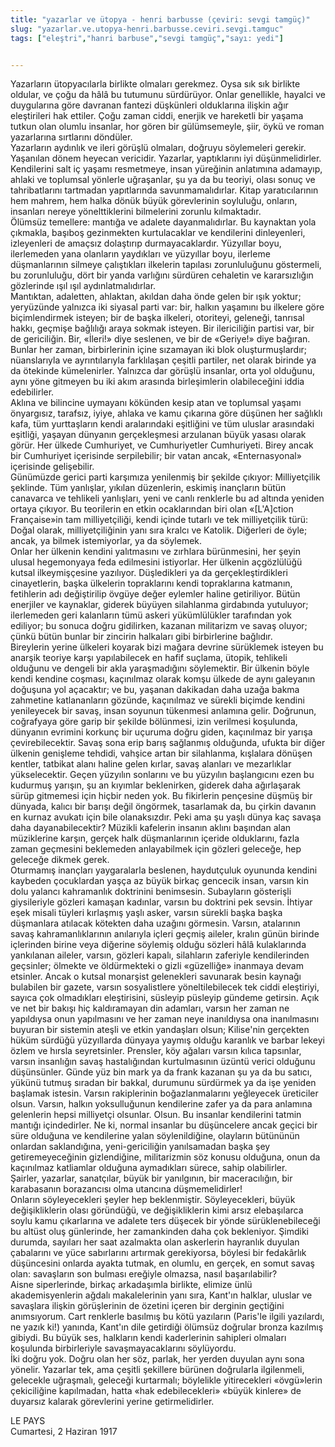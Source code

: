 ```yaml
---
title: "yazarlar ve ütopya - henri barbusse (çeviri: sevgi tamgüç)"
slug: "yazarlar.ve.utopya-henri.barbusse.ceviri.sevgi.tamguc"
tags: ["eleştri","hanri barbuse","sevgi tamgüç","sayı: yedi"]


---
```

Yazarların ütopyacılarla birlikte olmaları gerekmez. Oysa sık sık
birlikte oldular, ve çoğu da hâlâ bu tutumunu sürdürüyor. Onlar
genellikle, hayalci ve duygularına göre davranan fantezi düşkünleri
olduklarına ilişkin ağır eleştirileri hak ettiler. Çoğu zaman ciddi,
enerjik ve hareketli bir yaşama tutkun olan olumlu insanlar, hor gören
bir gülümsemeyle, şiir, öykü ve roman yazarlarına sırtlarını döndüler.\
Yazarların aydınlık ve ileri görüşlü olmaları, doğruyu söylemeleri
gerekir.\
Yaşanılan dönem heyecan vericidir. Yazarlar, yaptıklarını iyi
düşünmelidirler. Kendilerini salt iç yaşamı resmetmeye, insan yüreğinin
anlatımına adamayıp, ahlaki ve toplumsal yönlerle uğraşanlar, şu ya da
bu teoriyi, olası sonuç ve tahribatlarını tartmadan yapıtlarında
savunmamalıdırlar. Kitap yaratıcılarının hem mahrem, hem halka dönük
büyük görevlerinin soyluluğu, onların, insanları nereye yönelttiklerini
bilmelerini zorunlu kılmaktadır.\
Ölümsüz temellere: mantığa ve adalete dayanmalıdırlar. Bu kaynaktan yola
çıkmakla, başıboş gezinmekten kurtulacaklar ve kendilerini dinleyenleri,
izleyenleri de amaçsız dolaştırıp durmayacaklardır. Yüzyıllar boyu,
ilerlemeden yana olanların yaydıkları ve yüzyıllar boyu, ilerleme
düşmanlarının silmeye çalıştıkları ilkelerin tapılası zorunluluğunu
göstermeli, bu zorunluluğu, dört bir yanda varlığını sürdüren cehaletin
ve kararsızlığın gözlerinde ışıl ışıl aydınlatmalıdırlar.\
Mantıktan, adaletten, ahlaktan, akıldan daha önde gelen bir ışık yoktur;
yeryüzünde yalnızca iki siyasal parti var: bir, halkın yaşamını bu
ilkelere göre biçimlendirmek isteyen; bir de başka ilkeleri, otoriteyi,
geleneği, tanrısal hakkı, geçmişe bağlılığı araya sokmak isteyen. Bir
ilericiliğin partisi var, bir de gericiliğin. Bir, «İleri!» diye
seslenen, ve bir de «Geriye!» diye bağıran. Bunlar her zaman,
birbirlerinin içine sızamayan iki blok oluşturmuşlardır; nüanslarıyla ve
ayrıntılarıyla farklılaşan çeşitli partiler, net olarak birinde ya da
ötekinde kümelenirler. Yalnızca dar görüşlü insanlar, orta yol olduğunu,
aynı yöne gitmeyen bu iki akım arasında birleşimlerin olabileceğini
iddia edebilirler.\
Aklına ve bilincine uymayanı kökünden kesip atan ve toplumsal yaşamı
önyargısız, tarafsız, iyiye, ahlaka ve kamu çıkarına göre düşünen her
sağlıklı kafa, tüm yurttaşların kendi aralarındaki eşitliğini ve tüm
uluslar arasındaki eşitliği, yaşayan dünyanın gerçekleşmesi arzulanan
büyük yasası olarak görür. Her ülkede Cumhuriyet, ve Cumhuriyetler
Cumhuriyeti. Birey ancak bir Cumhuriyet içerisinde serpilebilir; bir
vatan ancak, «Enternasyonal» içerisinde gelişebilir.\
Günümüzde gerici parti karşımıza yenilenmiş bir şekilde çıkıyor:
Milliyetçilik şeklinde. Tüm yanlışlar, yıkılan düzenlerin, eskimiş
inançların bütün canavarca ve tehlikeli yanlışları, yeni ve canlı
renklerle bu ad altında yeniden ortaya çıkıyor. Bu teorilerin en etkin
ocaklarından biri olan «[L'A]ction Française»in tam
milliyetçiliği, kendi içinde tutarlı ve tek milliyetçilik türü: Doğal
olarak, milliyetçiliğinin yanı sıra kralcı ve Katolik. Diğerleri de
öyle; ancak, ya bilmek istemiyorlar, ya da söylemek.\
Onlar her ülkenin kendini yalıtmasını ve zırhlara bürünmesini, her şeyin
ulusal hegemonyaya feda edilmesini istiyorlar. Her ülkenin açgözlülüğü
kutsal ilkeymişçesine yazılıyor. Düşledikleri ya da gerçekleştirdikleri
cinayetlerin, başka ülkelerin topraklarını kendi topraklarına katmanın,
fetihlerin adı değiştirilip övgüye değer eylemler haline getiriliyor.
Bütün enerjiler ve kaynaklar, giderek büyüyen silahlanma girdabında
yutuluyor; ilerlemeden geri kalanların tümü askeri yükümlülükler
tarafından yok ediliyor; bu sonuca doğru gidilirken, kazanan militarizm
ve savaş oluyor; çünkü bütün bunlar bir zincirin halkaları gibi
birbirlerine bağlıdır.\
Bireylerin yerine ülkeleri koyarak bizi mağara devrine sürüklemek
isteyen bu anarşik teoriye karşı yapılabilecek en hafif suçlama, ütopik,
tehlikeli olduğunu ve dengeli bir akla yaraşmadığını söylemektir. Bir
ülkenin böyle kendi kendine coşması, kaçınılmaz olarak komşu ülkede de
aynı galeyanın doğuşuna yol açacaktır; ve bu, yaşanan dakikadan daha
uzağa bakma zahmetine katlananların gözünde, kaçınılmaz ve sürekli
biçimde kendini yenileyecek bir savaş, insan soyunun tükenmesi anlamına
gelir. Doğrunun, coğrafyaya göre garip bir şekilde bölünmesi, izin
verilmesi koşulunda, dünyanın evrimini korkunç bir uçuruma doğru giden,
kaçınılmaz bir yarışa çevirebilecektir. Savaş sona erip barış sağlanmış
olduğunda, ufukta bir diğer ülkenin genişleme tehdidi, vahşice artan bir
silahlanma, kışlalara dönüşen kentler, tatbikat alanı haline gelen
kırlar, savaş alanları ve mezarlıklar yükselecektir. Geçen yüzyılın
sonlarını ve bu yüzyılın başlangıcını ezen bu kudurmuş yarışın, şu an
kıyımlar beklenirken, giderek daha ağırlaşarak sürüp gitmemesi için
hiçbir neden yok. Bu fikirlerin pençesine düşmüş bir dünyada, kalıcı bir
barışı değil öngörmek, tasarlamak da, bu çirkin davanın en kurnaz
avukatı için bile olanaksızdır. Peki ama şu yaşlı dünya kaç savaşa daha
dayanabilecektir? Müzikli kafelerin insanın aklını başından alan
müziklerine karşın, gerçek halk düşmanlarının içeride olduklarını, fazla
zaman geçmesini beklemeden anlayabilmek için gözleri geleceğe, hep
geleceğe dikmek gerek.\
Oturmamış inançları yaygaralarla beslenen, haydutçuluk oyununda kendini
kaybeden çocuklardan yaşça az büyük birkaç gencecik insan, varsın kin
dolu yalancı kahramanlık doktrinini benimsesin. Subayların gösterişli
giysileriyle gözleri kamaşan kadınlar, varsın bu doktrini pek sevsin.
İhtiyar eşek misali tüyleri kırlaşmış yaşlı asker, varsın sürekli başka
başka düşmanlara atılacak kötekten daha uzağını görmesin. Varsın,
atalarının savaş kahramanlıklarının anılarıyla içleri geçmiş aileler,
kralın günün birinde içlerinden birine veya diğerine söylemiş olduğu
sözleri hâlâ kulaklarında yankılanan aileler, varsın, gözleri kapalı,
silahların zaferiyle kendilerinden geçsinler; ölmekte ve öldürmekteki o
gizli «güzelliğe» inanmaya devam etsinler. Ancak o kutsal monarşist
gelenekleri savunarak besin kaynağı bulabilen bir gazete, varsın
sosyalistlere yöneltilebilecek tek ciddi eleştiriyi, sayıca çok
olmadıkları eleştirisini, süsleyip püsleyip gündeme getirsin. Açık ve
net bir bakışı hiç kaldıramayan din adamları, varsın her zaman ne
yapıldıysa onun yapılmasını ve her zaman neye inanıldıysa ona
inanılmasını buyuran bir sistemin ateşli ve etkin yandaşları olsun;
Kilise'nin gerçekten hüküm sürdüğü yüzyıllarda dünyaya yaymış olduğu
karanlık ve barbar lekeyi özlem ve hırsla seyretsinler. Prensler, köy
ağaları varsın kılıca tapsınlar, varsın insanlığın savaş hastalığından
kurtulmasının üzüntü verici olduğunu düşünsünler. Günde yüz bin mark ya
da frank kazanan şu ya da bu satıcı, yükünü tutmuş sıradan bir bakkal,
durumunu sürdürmek ya da işe yeniden başlamak istesin. Varsın
rakiplerinin boğazlanmalarını yeğleyecek üreticiler olsun. Varsın,
halkın yoksulluğunun kendilerine zafer ya da para anlamına gelenlerin
hepsi milliyetçi olsunlar. Olsun. Bu insanlar kendilerini tatmin mantığı
içindedirler. Ne ki, normal insanlar bu düşüncelere ancak geçici bir
süre olduğuna ve kendilerine yalan söylenildiğine, olayların bütününün
onlardan saklandığına, yeni-gericiliğin yanılsamadan başka şey
getiremeyeceğinin gizlendiğine, militarizmin söz konusu olduğuna, onun
da kaçınılmaz katliamlar olduğuna aymadıkları sürece, sahip
olabilirler.\
Şairler, yazarlar, sanatçılar, büyük bir yanılgının, bir maceracılığın,
bir karabasanın borazancısı olma utancına düşmemelidirler!\
Onların söyleyecekleri şeyler hep beklenmiştir. Söyleyecekleri, büyük
değişikliklerin olası göründüğü, ve değişikliklerin kimi arsız
elebaşılarca soylu kamu çıkarlarına ve adalete ters düşecek bir yönde
sürüklenebileceği bu altüst oluş günlerinde, her zamankinden daha çok
bekleniyor. Şimdiki durumda, sayıları her saat azalmakta olan askerlerin
hayranlık duyulan çabalarını ve yüce sabırlarını artırmak gerekiyorsa,
böylesi bir fedakârlık düşüncesini onlarda ayakta tutmak, en olumlu, en
gerçek, en somut savaş olan: savaşların son bulması ereğiyle olmazsa,
nasıl başarılabilir?\
Aisne siperlerinde, birkaç arkadaşımla birlikte, elimize ünlü
akademisyenlerin ağdalı makalelerinin yanı sıra, Kant'ın halklar,
uluslar ve savaşlara ilişkin görüşlerinin de özetini içeren bir derginin
geçtiğini anımsıyorum. Cart renklerle basılmış bu kötü yazıların
(Paris'le ilgili yazılardı, ne yazık ki!) yanında, Kant'ın dile
getirdiği ölümsüz doğrular bronza kazılmış gibiydi. Bu büyük ses,
halkların kendi kaderlerinin sahipleri olmaları koşulunda birbirleriyle
savaşmayacaklarını söylüyordu.\
İki doğru yok. Doğru olan her söz, parlak, her yerden duyulan aynı sona
yönelir. Yazarlar tek, ama çeşitli şekillere bürünen doğrularla
ilgilenmeli, gelecekle uğraşmalı, geleceği kurtarmalı; böylelikle
yitirecekleri «övgü»lerin çekiciliğine kapılmadan, hatta «hak
edebilecekleri» «büyük kinlere» de duyarsız kalarak görevlerini
yerine getirmelidirler.

LE PAYS\
Cumartesi, 2 Haziran 1917
